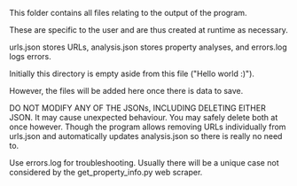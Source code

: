 This folder contains all files relating to the output of the program.

These are specific to the user and are thus created at runtime as necessary.

urls.json stores URLs, analysis.json stores property analyses, and errors.log logs errors.

Initially this directory is empty aside from this file ("Hello world :)").

However, the files will be added here once there is data to save.


DO NOT MODIFY ANY OF THE JSONs, INCLUDING DELETING EITHER JSON. It may cause unexpected behaviour. You may safely delete both at once however.
Though the program allows removing URLs individually from urls.json and automatically updates analysis.json so there is really no need to.

Use errors.log for troubleshooting. Usually there will be a unique case not considered by the get_property_info.py web scraper.

